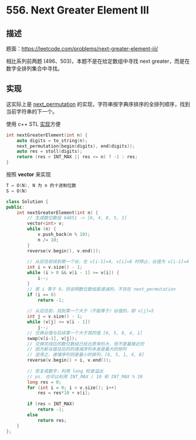 # 556. Next Greater Element III

## 描述

题面：https://leetcode.com/problems/next-greater-element-iii/

相比系列前两题 (496、503)，本题不是在给定数组中寻找 next greater，而是在数字全排列集合中寻找。


## 实现

这实际上是 [next_permutation](https://en.cppreference.com/w/cpp/algorithm/next_permutation) 的实现，字符串按字典序排序的全排列顺序，找到当前字符串的下一个。

使用 c++ STL [实现](https://leetcode.com/problems/next-greater-element-iii/discuss/101815/C%2B%2B-4-lines-(next_permutation))方便
``` c++
int nextGreaterElement(int n) {
    auto digits = to_string(n);
    next_permutation(begin(digits), end(digits));
    auto res = stoll(digits);
    return (res > INT_MAX || res <= n) ? -1 : res;
}
```

按照 **vector<int>** 来实现

``` c++
T = O(N), N 为 n 的十进制位数
S = O(N)

class Solution {
public:
    int nextGreaterElement(int n) {
        // 生成数位数组 64851 -> [6, 4, 8, 5, 1]
        vector<int> v;
        while (n) {
            v.push_back(n % 10);
            n /= 10;
        }
        reverse(v.begin(), v.end());
        
        // 从后往前找到第一个谷，在 v[i-1]=4, v[i]=8 时停止，谷值为 v[i-1]=4
        int i = v.size() - 1;
        while (i > 0 && v[i - 1] >= v[i]) {
            i--;
        }
        // 若 i 等于 0，则说明数位数组是递减的，不存在 next_permutation
        if (i == 0)
            return -1;
        
        // 从后往前，找到第一个大于（不能等于）谷值的，即 v[j]=5
        int j = v.size() - 1;
        while (v[j] <= v[i - 1])
            j--;
        // 交换谷值与后续第一个大于其的值 [6, 5, 8, 4, 1]
        swap(v[i-1], v[j]);
        // 交换完成后的数位数组已经比原来的大，但不是最接近的
        // 因为新谷值往后的的递减序列本身是最大的排列
        // 逆序之，递增序列则是最小的排列，[6, 5, 1, 4, 8]
        reverse(v.begin() + i, v.end());
        
        // 恢复成数字，利用 long 检查溢出
        // ps. 也可以利用 INT_MAX / 10 和 INT_MAX % 10
        long res = 0;
        for (int i = 0; i < v.size(); i++)
            res = res*10 + v[i];
        
        if (res > INT_MAX)
            return -1;
        else
            return res;
    }
};
```